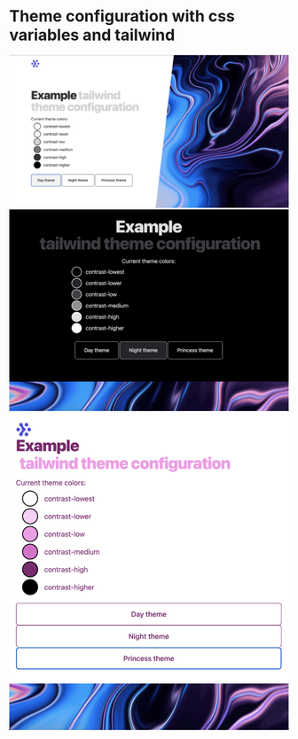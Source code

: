 # Theme configuration with css variables and tailwind

<div align="center">
    <img src="./public/Screenshot1.png" alt="React Hook Form Logo - React hook custom hook for form validation" />
</div>

<div align="center">
    <img src="./public/Screenshot2.png" alt="React Hook Form Logo - React hook custom hook for form validation" />
</div>

<div align="center">
    <img src="./public/Screenshot3.png" alt="React Hook Form Logo - React hook custom hook for form validation" />
</div>
